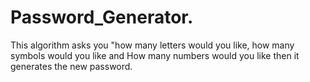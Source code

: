 # Password_Generator.
This algorithm asks you "how many letters would you like, how many symbols would you like and How many numbers would you like  then it generates the new password.
